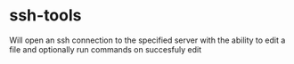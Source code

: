 # ssh-tools
Will open an ssh connection to the specified server with the ability to edit a file and optionally run commands on succesfuly edit

